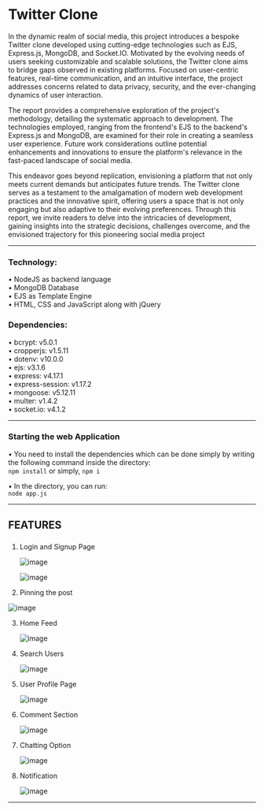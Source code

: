 # Twitter Clone
In the dynamic realm of social media, this project introduces a bespoke Twitter clone developed using cutting-edge technologies such as EJS, Express.js, MongoDB, and Socket.IO. Motivated by the evolving needs of users seeking customizable and scalable solutions, the Twitter clone aims to bridge gaps observed in existing platforms. Focused on user-centric features, real-time communication, and an intuitive interface, the project addresses concerns related to data privacy, security, and the ever-changing dynamics of user interaction.
 
The report provides a comprehensive exploration of the project's methodology, detailing the systematic approach to development. The technologies employed, ranging from the frontend's EJS to the backend's Express.js and MongoDB, are examined for their role in creating a seamless user experience. Future work considerations outline potential enhancements and innovations to ensure the platform's relevance in the fast-paced landscape of social media.
 
This endeavor goes beyond replication, envisioning a platform that not only meets current demands but anticipates future trends. The Twitter clone serves as a testament to the amalgamation of modern web development practices and the innovative spirit, offering users a space that is not only engaging but also adaptive to their evolving preferences. Through this report, we invite readers to delve into the intricacies of development, gaining insights into the strategic decisions, challenges overcome, and the envisioned trajectory for this pioneering social media project
<hr>

### Technology:
• NodeJS as backend language<br>
• MongoDB Database<br>
• EJS as Template Engine<br>
• HTML, CSS and JavaScript along with jQuery

### Dependencies:
• bcrypt: v5.0.1<br>
• cropperjs: v1.5.11<br>
• dotenv: v10.0.0<br>
• ejs: v3.1.6<br>
• express: v4.17.1<br>
• express-session: v1.17.2<br>
• mongoose: v5.12.11<br>
• multer: v1.4.2<br>
• socket.io: v4.1.2<br>
<hr>

### Starting the web Application
• You need to install the dependencies which can be done simply by writing the following command inside the directory: <br>
`npm install` or simply, `npm i`<br>

• In the directory, you can run:<br>
`node app.js`<br>

<hr>

## FEATURES
### 
1. Login and Signup Page

   ![image](https://github.com/user-attachments/assets/0ac09acf-52e9-4ef0-8462-322c24f3dfa2)

   ![image](https://github.com/user-attachments/assets/620ffdc1-200d-4fee-88c1-64fa8856da87)

2. Pinning the post

 ![image](https://github.com/user-attachments/assets/79409f2a-e9c2-4619-9bb2-35a6052f86b5)

 3. Home Feed

    ![image](https://github.com/user-attachments/assets/424113f1-e6ba-48b8-8ee7-15d212da677f)

4. Search Users

   ![image](https://github.com/user-attachments/assets/5ec74704-241e-4d2b-b1cb-7c478e6a6f3f)

5. User Profile Page

   ![image](https://github.com/user-attachments/assets/26214428-adde-4527-a8b0-33d9ef6bda42)

6. Comment Section

   
   ![image](https://github.com/user-attachments/assets/390c4079-fdba-40f0-a743-81d91140624c)

7. Chatting Option

   ![image](https://github.com/user-attachments/assets/027bb3ff-0fd8-4c82-9fb6-2972423a1b52)

8. Notification

   ![image](https://github.com/user-attachments/assets/eaf36469-cbd9-4561-89f1-a951a2f587a7)










<hr
